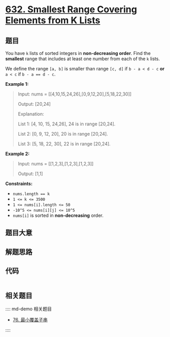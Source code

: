 # [632. Smallest Range Covering Elements from K Lists](https://leetcode.com/problems/smallest-range-covering-elements-from-k-lists/)

## 题目

You have `k` lists of sorted integers in **non-decreasing order**. Find the
**smallest** range that includes at least one number from each of the `k`
lists.

We define the range `[a, b]` is smaller than range `[c, d]` if `b - a < d - c`
**or** `a < c` if `b - a == d - c`.

**Example 1:**

> Input: nums = [[4,10,15,24,26],[0,9,12,20],[5,18,22,30]]
>
> Output: [20,24]
>
> Explanation:
>
> List 1: [4, 10, 15, 24,26], 24 is in range [20,24].
>
> List 2: [0, 9, 12, 20], 20 is in range [20,24].
>
> List 3: [5, 18, 22, 30], 22 is in range [20,24].

**Example 2:**

> Input: nums = [[1,2,3],[1,2,3],[1,2,3]]
>
> Output: [1,1]

**Constraints:**

- `nums.length == k`
- `1 <= k <= 3500`
- `1 <= nums[i].length <= 50`
- `-10^5 <= nums[i][j] <= 10^5`
- `nums[i]` is sorted in **non-decreasing** order.

## 题目大意

## 解题思路

## 代码

```javascript

```

## 相关题目

:::: md-demo 相关题目

- [76. 最小覆盖子串](./0076.md)

::::
